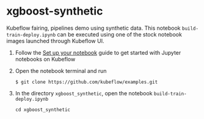 # xgboost-synthetic
Kubeflow fairing, pipelines demo using synthetic data. This notebook `build-train-deploy.ipynb` can be executed using one of the stock notebook images launched through Kubeflow UI.

1. Follow the [Set up your notebook](https://www.kubeflow.org/docs/components/notebooks/setup/) guide to get started with Jupyter notebooks on Kubeflow

1. Open the notebook terminal and run
    ```
    $ git clone https://github.com/kubeflow/examples.git
    ```

1. In the directory `xgboost_synthetic`, open the notebook `build-train-deploy.ipynb`
    ```
    cd xgboost_synthetic
    ```
